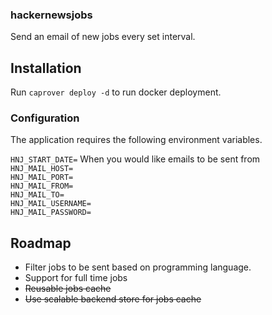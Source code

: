 ### hackernewsjobs

Send an email of new jobs every set interval.

## Installation

Run `caprover deploy -d` to run docker deployment.

### Configuration

The application requires the following environment variables.

`HNJ_START_DATE=` When you would like emails to be sent from  
`HNJ_MAIL_HOST=`  
`HNJ_MAIL_PORT=`  
`HNJ_MAIL_FROM=`  
`HNJ_MAIL_TO=`  
`HNJ_MAIL_USERNAME=`  
`HNJ_MAIL_PASSWORD=`

## Roadmap

- Filter jobs to be sent based on programming language.
- Support for full time jobs
- <del>Reusable jobs cache<del>
- <del>Use scalable backend store for jobs cache</del>

